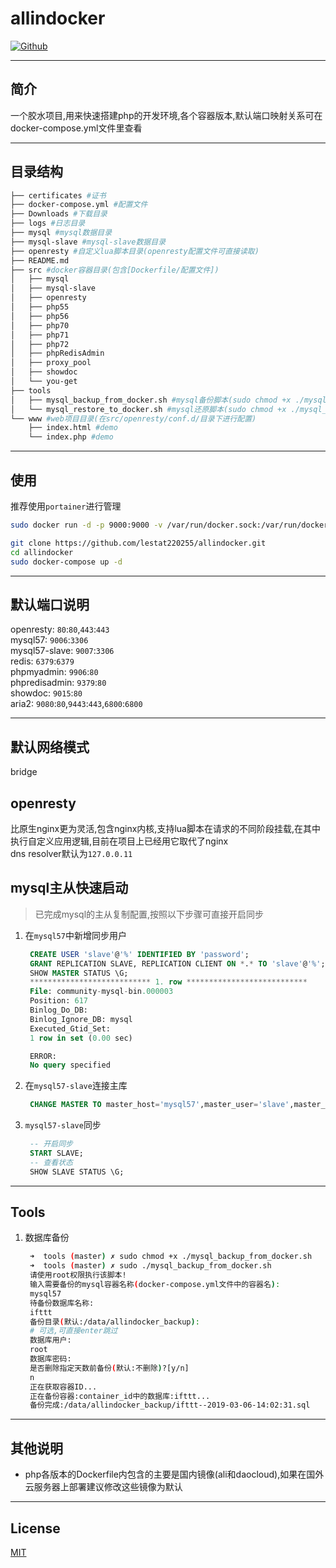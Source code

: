 # allindocker

[![Github](https://img.shields.io/github/license/lestat220255/allindocker.svg)](https://github.com/lestat220255/allindocker/blob/master/LICENSE)



---

## 简介
一个胶水项目,用来快速搭建php的开发环境,各个容器版本,默认端口映射关系可在docker-compose.yml文件里查看

---

## 目录结构
```bash
├── certificates #证书
├── docker-compose.yml #配置文件
├── Downloads #下载目录
├── logs #日志目录
├── mysql #mysql数据目录
├── mysql-slave #mysql-slave数据目录
├── openresty #自定义lua脚本目录(openresty配置文件可直接读取)
├── README.md
├── src #docker容器目录(包含[Dockerfile/配置文件])
│   ├── mysql
│   ├── mysql-slave
│   ├── openresty
│   ├── php55
│   ├── php56
│   ├── php70
│   ├── php71
│   ├── php72
│   ├── phpRedisAdmin
│   ├── proxy_pool
│   ├── showdoc
│   └── you-get
├── tools
│   ├── mysql_backup_from_docker.sh #mysql备份脚本(sudo chmod +x ./mysql_backup_from_docker.sh)
│   └── mysql_restore_to_docker.sh #mysql还原脚本(sudo chmod +x ./mysql_restore_to_docker.sh)
└── www #web项目目录(在src/openresty/conf.d/目录下进行配置)
    ├── index.html #demo
    └── index.php #demo
```

---

## 使用
推荐使用`portainer`进行管理

```bash
sudo docker run -d -p 9000:9000 -v /var/run/docker.sock:/var/run/docker.sock -v portainer_data:/data --name portainer --restart=always portainer/portainer
```

```bash
git clone https://github.com/lestat220255/allindocker.git
cd allindocker
sudo docker-compose up -d
```

---

## 默认端口说明
openresty: `80`:`80`,`443`:`443`  
mysql57: `9006`:`3306`  
mysql57-slave: `9007`:`3306`  
redis: `6379`:`6379`  
phpmyadmin: `9906`:`80`  
phpredisadmin: `9379`:`80`  
showdoc: `9015`:`80`  
aria2: `9080`:`80`,`9443`:`443`,`6800`:`6800`  

---

## 默认网络模式
bridge

## openresty
比原生nginx更为灵活,包含nginx内核,支持lua脚本在请求的不同阶段挂载,在其中执行自定义应用逻辑,目前在项目上已经用它取代了nginx  
dns resolver默认为`127.0.0.11`

## mysql主从快速启动

> 已完成mysql的主从复制配置,按照以下步骤可直接开启同步

1. 在`mysql57`中新增同步用户
   ```sql
    CREATE USER 'slave'@'%' IDENTIFIED BY 'password';
    GRANT REPLICATION SLAVE, REPLICATION CLIENT ON *.* TO 'slave'@'%';
    SHOW MASTER STATUS \G;
    *************************** 1. row ***************************
    File: community-mysql-bin.000003
    Position: 617
    Binlog_Do_DB:
    Binlog_Ignore_DB: mysql
    Executed_Gtid_Set:
    1 row in set (0.00 sec)

    ERROR:
    No query specified
   ```

2. 在`mysql57-slave`连接主库
   ```sql
    CHANGE MASTER TO master_host='mysql57',master_user='slave',master_password='password',master_port=port,master_log_file='master库的master_log_file文件(上面通过`SHOW MASTER STATUS \G;`得到的File字段)',master_log_pos=0;
   ```

3. `mysql57-slave`同步
   ```sql
    -- 开启同步
    START SLAVE;
    -- 查看状态
    SHOW SLAVE STATUS \G;
   ```

---

## Tools
1. 数据库备份
   ```bash
    ➜  tools (master) ✗ sudo chmod +x ./mysql_backup_from_docker.sh
    ➜  tools (master) ✗ sudo ./mysql_backup_from_docker.sh                              
    请使用root权限执行该脚本!
    输入需要备份的mysql容器名称(docker-compose.yml文件中的容器名):
    mysql57
    待备份数据库名称:
    ifttt
    备份目录(默认:/data/allindocker_backup):
    # 可选,可直接enter跳过
    数据库用户:
    root 
    数据库密码:
    是否删除指定天数前备份(默认:不删除)?[y/n]
    n
    正在获取容器ID...
    正在备份容器:container_id中的数据库:ifttt...
    备份完成:/data/allindocker_backup/ifttt--2019-03-06-14:02:31.sql
   ```

---

## 其他说明
- php各版本的Dockerfile内包含的主要是国内镜像(ali和daocloud),如果在国外云服务器上部署建议修改这些镜像为默认


---

## License
[MIT](https://opensource.org/licenses/MIT)